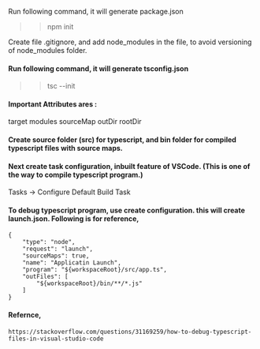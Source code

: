   Run following command, it will generate package.json
>> npm init
  
  Create file .gitignore, and add node_modules in the file, to avoid versioning of node_modules folder.

#### Run following command, it will generate tsconfig.json
>> tsc --init

#### Important Attributes ares :
target
modules
sourceMap
outDir
rootDir

#### Create source folder (src) for typescript, and bin folder for compiled typescript files with source maps.


#### Next create task configuration, inbuilt feature of VSCode. (This is one of the way to compile typescript program.)
Tasks -> Configure Default Build Task


#### To debug typescript program, use create configuration. this will create launch.json. Following is for reference,
    {
        "type": "node",
        "request": "launch",
        "sourceMaps": true,
        "name": "Applicatin Launch",
        "program": "${workspaceRoot}/src/app.ts",
        "outFiles": [
            "${workspaceRoot}/bin/**/*.js"
        ]
    }


#### Refernce, 
    https://stackoverflow.com/questions/31169259/how-to-debug-typescript-files-in-visual-studio-code